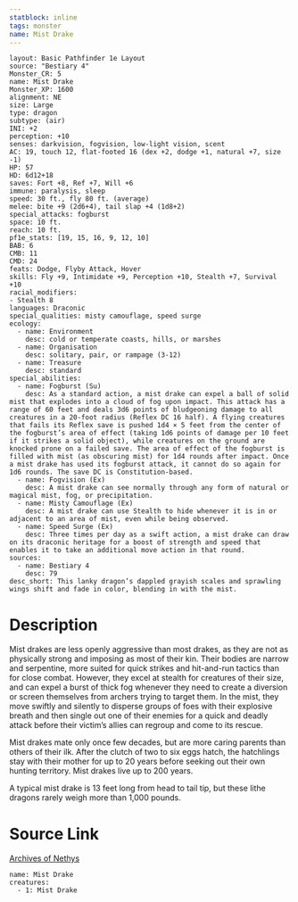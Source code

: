 ```yaml
---
statblock: inline
tags: monster
name: Mist Drake
---
```

```statblock
layout: Basic Pathfinder 1e Layout
source: "Bestiary 4"
Monster_CR: 5
name: Mist Drake
Monster_XP: 1600
alignment: NE
size: Large
type: dragon
subtype: (air)
INI: +2
perception: +10
senses: darkvision, fogvision, low-light vision, scent
AC: 19, touch 12, flat-footed 16 (dex +2, dodge +1, natural +7, size -1)
HP: 57
HD: 6d12+18
saves: Fort +8, Ref +7, Will +6
immune: paralysis, sleep
speed: 30 ft., fly 80 ft. (average)
melee: bite +9 (2d6+4), tail slap +4 (1d8+2)
special_attacks: fogburst
space: 10 ft.
reach: 10 ft.
pf1e_stats: [19, 15, 16, 9, 12, 10]
BAB: 6
CMB: 11
CMD: 24
feats: Dodge, Flyby Attack, Hover
skills: Fly +9, Intimidate +9, Perception +10, Stealth +7, Survival +10
racial_modifiers:
- Stealth 8
languages: Draconic
special_qualities: misty camouflage, speed surge
ecology:
  - name: Environment
    desc: cold or temperate coasts, hills, or marshes
  - name: Organisation
    desc: solitary, pair, or rampage (3-12)
  - name: Treasure
    desc: standard
special_abilities:
  - name: Fogburst (Su)
    desc: As a standard action, a mist drake can expel a ball of solid mist that explodes into a cloud of fog upon impact. This attack has a range of 60 feet and deals 3d6 points of bludgeoning damage to all creatures in a 20-foot radius (Reflex DC 16 half). A flying creatures that fails its Reflex save is pushed 1d4 × 5 feet from the center of the fogburst’s area of effect (taking 1d6 points of damage per 10 feet if it strikes a solid object), while creatures on the ground are knocked prone on a failed save. The area of effect of the fogburst is filled with mist (as obscuring mist) for 1d4 rounds after impact. Once a mist drake has used its fogburst attack, it cannot do so again for 1d6 rounds. The save DC is Constitution-based.
  - name: Fogvision (Ex)
    desc: A mist drake can see normally through any form of natural or magical mist, fog, or precipitation.
  - name: Misty Camouflage (Ex)
    desc: A mist drake can use Stealth to hide whenever it is in or adjacent to an area of mist, even while being observed.
  - name: Speed Surge (Ex)
    desc: Three times per day as a swift action, a mist drake can draw on its draconic heritage for a boost of strength and speed that enables it to take an additional move action in that round.
sources:
  - name: Bestiary 4
    desc: 79
desc_short: This lanky dragon’s dappled grayish scales and sprawling wings shift and fade in color, blending in with the mist.
```
# Description
Mist drakes are less openly aggressive than most drakes, as they are not as physically strong and imposing as most of their kin. Their bodies are narrow and serpentine, more suited for quick strikes and hit-and-run tactics than for close combat. However, they excel at stealth for creatures of their size, and can expel a burst of thick fog whenever they need to create a diversion or screen themselves from archers trying to target them. In the mist, they move swiftly and silently to disperse groups of foes with their explosive breath and then single out one of their enemies for a quick and deadly attack before their victim’s allies can regroup and come to its rescue.

Mist drakes mate only once few decades, but are more caring parents than others of their ilk. After the clutch of two to six eggs hatch, the hatchlings stay with their mother for up to 20 years before seeking out their own hunting territory. Mist drakes live up to 200 years.

A typical mist drake is 13 feet long from head to tail tip, but these lithe dragons rarely weigh more than 1,000 pounds.
# Source Link
[Archives of Nethys](https://aonprd.com/MonsterDisplay.aspx?ItemName=Mist%20Drake)
```encounter-table
name: Mist Drake
creatures:
  - 1: Mist Drake
```
